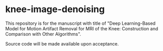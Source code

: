 # knee-image-denoising

This repository is for the manuscript with title of "Deep Learning-Based Model for Motion Artifact Removal for MRI of the Knee: Construction and Comparison with Other Algorithms".

Source code will be made available upon acceptance.
